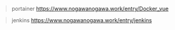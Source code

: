 >portainer
https://www.nogawanogawa.work/entry/Docker_vue

>jenkins
https://www.nogawanogawa.work/entry/jenkins
